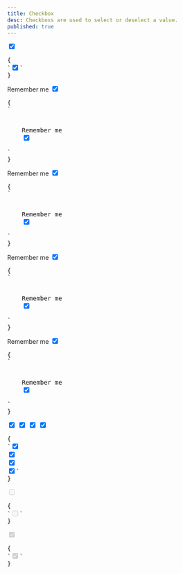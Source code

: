 ```yaml
---
title: Checkbox
desc: Checkboxs are used to select or deselect a value.
published: true
---
```


<script>
  import Component from "@components/Component.svelte"
</script>

<Component title="Checkbox">
<input type="checkbox" checked="checked" class="checkbox">
<pre slot="html">{
`<input type="checkbox" checked="checked" class="checkbox">`
}</pre>
</Component>

<Component title="With lable and form-control">
<div class="form-control w-52">
  <label class="cursor-pointer label">
    <span class="label-text">Remember me</span> 
    <input type="checkbox" checked="checked" class="checkbox">
  </label>
</div>
<pre slot="html">{
`<div class="form-control">
  <label class="cursor-pointer label">
    <span class="label-text">Remember me</span> 
    <input type="checkbox" checked="checked" class="checkbox">
  </label>
</div>`
}</pre>
</Component>

<Component title="Primary color">
<div class="form-control w-52">
  <label class="cursor-pointer label">
    <span class="label-text">Remember me</span> 
    <input type="checkbox" checked="checked" class="checkbox checkbox-primary">
  </label>
</div>
<pre slot="html">{
`<div class="form-control">
  <label class="cursor-pointer label">
    <span class="label-text">Remember me</span>
    <input type="checkbox" checked="checked" class="checkbox checkbox-primary">
  </label>
</div>`
}</pre>
</Component>

<Component title="Secondary color">
<div class="form-control w-52">
  <label class="cursor-pointer label">
    <span class="label-text">Remember me</span> 
    <input type="checkbox" checked="checked" class="checkbox checkbox-secondary">
  </label>
</div>
<pre slot="html">{
`<div class="form-control">
  <label class="cursor-pointer label">
    <span class="label-text">Remember me</span>
    <input type="checkbox" checked="checked" class="checkbox checkbox-secondary">
  </label>
</div>`
}</pre>
</Component>

<Component title="Accent color">
<div class="form-control w-52">
  <label class="cursor-pointer label">
    <span class="label-text">Remember me</span> 
    <input type="checkbox" checked="checked" class="checkbox checkbox-accent">
  </label>
</div>
<pre slot="html">{
`<div class="form-control">
  <label class="cursor-pointer label">
    <span class="label-text">Remember me</span>
    <input type="checkbox" checked="checked" class="checkbox checkbox-accent">
  </label>
</div>`
}</pre>
</Component>

<Component title="Sizes">
<div class="flex flex-col items-center gap-2">
  <input type="checkbox" checked="checked" class="checkbox checkbox-xs"> 
  <input type="checkbox" checked="checked" class="checkbox checkbox-sm"> 
  <input type="checkbox" checked="checked" class="checkbox checkbox-md"> 
  <input type="checkbox" checked="checked" class="checkbox checkbox-lg">
</div>
<pre slot="html">{
`<input type="checkbox" checked="checked" class="checkbox checkbox-xs"> 
<input type="checkbox" checked="checked" class="checkbox checkbox-sm"> 
<input type="checkbox" checked="checked" class="checkbox checkbox-md"> 
<input type="checkbox" checked="checked" class="checkbox checkbox-lg">`
}</pre>
</Component>

<Component title="Disabled">
<input type="checkbox" disabled="disabled" class="checkbox">
<pre slot="html">{
`<input type="checkbox" disabled="disabled" class="checkbox">`
}</pre>
</Component>

<Component title="Disabled and checked">
<input type="checkbox" disabled="disabled" class="checkbox" checked="checked">
<pre slot="html">{
`<input type="checkbox" disabled="disabled" class="checkbox" checked="checked">`
}</pre>
</Component>
